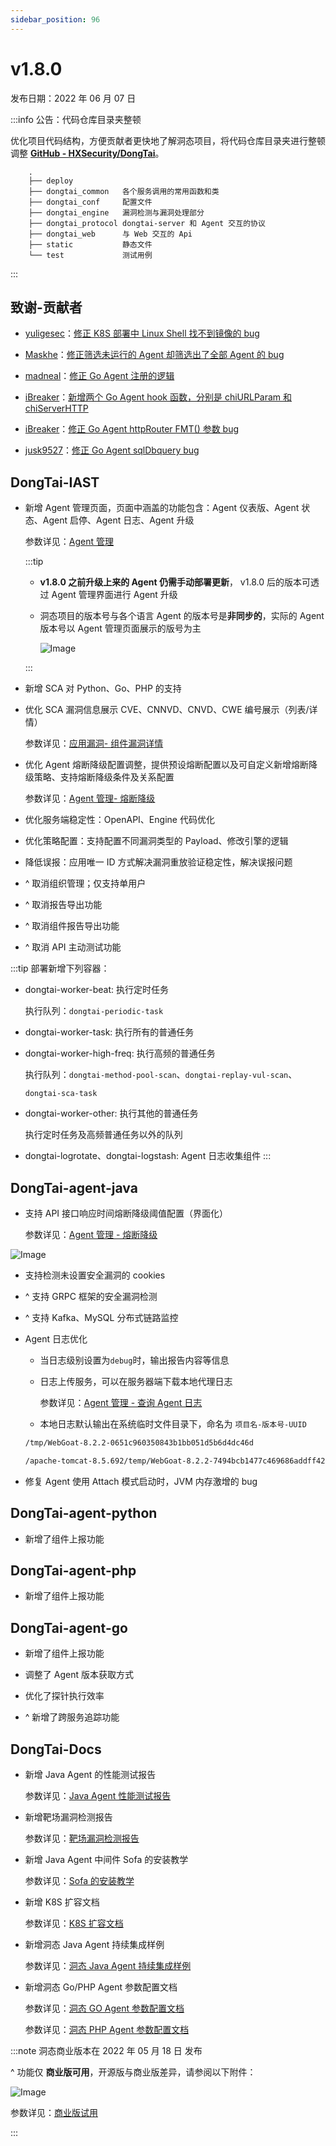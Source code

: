 ```yaml
---
sidebar_position: 96
---
```


# v1.8.0

发布日期：2022 年 06 月 07 日

:::info 公告：代码仓库目录夹整顿


优化项目代码结构，方便贡献者更快地了解洞态项目，将代码仓库目录夹进行整顿调整 **[GitHub - HXSecurity/DongTai](https://github.com/HXSecurity/DongTai)**。

```
	.
	├── deploy
	├── dongtai_common   各个服务调用的常用函数和类
	├── dongtai_conf 	 配置文件
	├── dongtai_engine   漏洞检测与漏洞处理部分
	├── dongtai_protocol dongtai-server 和 Agent 交互的协议
	├── dongtai_web      与 Web 交互的 Api
	├── static           静态文件
	└── test             测试用例
```
:::

## **致谢-贡献者**

* [yuligesec](https://github.com/yuligesec)：[修正 K8S 部署中 Linux Shell 找不到镜像的 bug](https://github.com/HXSecurity/DongTai/pull/598)

* [Maskhe](https://github.com/Maskhe)：[修正筛选未运行的 Agent 却筛选出了全部 Agent 的 bug](https://github.com/HXSecurity/DongTai/pull/592)

* [madneal](https://github.com/madneal)：[修正 Go Agent 注册的逻辑](https://github.com/HXSecurity/DongTai-agent-go/pull/33)

* [iBreaker](https://github.com/iBreaker)：[新增两个 Go Agent hook 函数，分别是 chiURLParam 和 chiServerHTTP](https://github.com/HXSecurity/DongTai-agent-go/pull/27)

* [iBreaker](https://github.com/iBreaker)：[修正 Go Agent httpRouter FMT() 参数 bug](https://github.com/HXSecurity/DongTai-agent-go/pull/28)

* [jusk9527](https://github.com/jusk9527)：[修正 Go Agent sqlDbquery bug](https://github.com/HXSecurity/DongTai-agent-go/pull/31)

## **DongTai-IAST**

* 新增 Agent 管理页面，页面中涵盖的功能包含：Agent 仪表版、Agent 状态、Agent 启停、Agent 日志、Agent 升级

	参数详见：[Agent 管理](../../../operation/agent-management)

	:::tip

	* **v1.8.0 之前升级上来的 Agent 仍需手动部署更新**， v1.8.0 后的版本可透过 Agent 管理界面进行 Agent 升级

	* 洞态项目的版本号与各个语言 Agent 的版本号是**非同步的**，实际的 Agent 版本号以 Agent 管理页面展示的版号为主

		![Image](images/agent_version.png)

	:::

* 新增 SCA 对 Python、Go、PHP 的支持

* 优化 SCA 漏洞信息展示 CVE、CNNVD、CNVD、CWE 编号展示（列表/详情）

	参数详见：[应用漏洞- 组件漏洞详情](../../../operation/vul-management#组件漏洞详情)

* 优化 Agent 熔断降级配置调整，提供预设熔断配置以及可自定义新增熔断降级策略、支持熔断降级条件及关系配置

	参数详见：[Agent 管理- 熔断降级](../../../operation/agent-management#熔断降级)

* 优化服务端稳定性：OpenAPI、Engine 代码优化

* 优化策略配置：支持配置不同漏洞类型的 Payload、修改引擎的逻辑

* 降低误报：应用唯一 ID 方式解决漏洞重放验证稳定性，解决误报问题

* ^ 取消组织管理；仅支持单用户

* ^ 取消报告导出功能

* ^ 取消组件报告导出功能

* ^ 取消 API 主动测试功能

:::tip 部署新增下列容器：

* dongtai-worker-beat: 执行定时任务

	执行队列：`dongtai-periodic-task`

* dongtai-worker-task: 执行所有的普通任务

* dongtai-worker-high-freq: 执行高频的普通任务

	 执行队列：`dongtai-method-pool-scan`、`dongtai-replay-vul-scan`、

	 `dongtai-sca-task`

* dongtai-worker-other: 执行其他的普通任务

	执行定时任务及高频普通任务以外的队列

* dongtai-logrotate、dongtai-logstash: Agent 日志收集组件
:::


## **DongTai-agent-java**

* 支持 API 接口响应时间熔断降级阈值配置（界面化）

	参数详见：[Agent 管理 - 熔断降级](../../../operation/agent-management#熔断降级)

![Image](images/setting-response-time.png)

* 支持检测未设置安全漏洞的 cookies

* ^ 支持 GRPC 框架的安全漏洞检测

* ^ 支持 Kafka、MySQL 分布式链路监控

* Agent 日志优化

   * 当日志级别设置为`debug`时，输出报告内容等信息

   * 日志上传服务，可以在服务器端下载本地代理日志

		参数详见：[Agent 管理 - 查询 Agent 日志](../../../operation/agent-management#查询-agent-日志)

   * 本地日志默认输出在系统临时文件目录下，命名为 `项目名-版本号-UUID`

	```bash title="样例"
	/tmp/WebGoat-8.2.2-0651c960350843b1bb051d5b6d4dc46d

	/apache-tomcat-8.5.692/temp/WebGoat-8.2.2-7494bcb1477c469686addff4294e33d5
	```

* 修复 Agent 使用 Attach 模式启动时，JVM 内存激增的 bug


## **DongTai-agent-python**

* 新增了组件上报功能

## **DongTai-agent-php**

* 新增了组件上报功能

## **DongTai-agent-go**

* 新增了组件上报功能

* 调整了 Agent 版本获取方式

* 优化了探针执行效率

* ^ 新增了跨服务追踪功能

## **DongTai-Docs**

* 新增 Java Agent 的性能测试报告

	参数详见：[Java Agent 性能测试报告](../../../testing-report/java-agent-perfomance)

* 新增靶场漏洞检测报告

	参数详见：[靶场漏洞检测报告](../../../testing-report/vul-testing)

* 新增 Java Agent 中间件 Sofa 的安装教学

	参数详见：[Sofa 的安装教学](../../../getting-started/agent/install-java-agent/#spring-bootnettyjettysofa)

* 新增 K8S 扩容文档

	参数详见：[K8S 扩容文档](../../../getting-started/server/deploy-kubernetes#扩容)

* 新增洞态 Java Agent 持续集成样例

	参数详见：[洞态 Java Agent 持续集成样例](../../../category/持续集成)

* 新增洞态 Go/PHP Agent 参数配置文档

	参数详见：[洞态 GO Agent 参数配置文档](../../../getting-started/agent/parameter/config-go-agent)

	参数详见：[洞态 PHP Agent 参数配置文档](../../../getting-started/agent/parameter/config-php-agent)

:::note 洞态商业版本在 2022 年 05 月 18 日 发布

^ 功能仅 **商业版可用**，开源版与商业版差异，请参阅以下附件：

![Image](images/edition-comparison.jpeg)

参数详见：[商业版试用](https://wenjuan.feishu.cn/m/cfm?t=sco0FBT1ZCCi-rxpt)

:::

